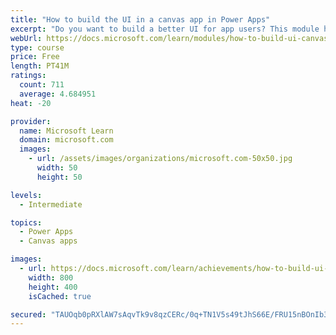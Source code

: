 ```yaml
---
title: "How to build the UI in a canvas app in Power Apps"
excerpt: "Do you want to build a better UI for app users? This module helps you do that using themes, icons, images, personalization, different form factors, and controls."
webUrl: https://docs.microsoft.com/learn/modules/how-to-build-ui-canvas-app/
type: course
price: Free
length: PT41M
ratings:
  count: 711
  average: 4.684951
heat: -20

provider:
  name: Microsoft Learn
  domain: microsoft.com
  images:
    - url: /assets/images/organizations/microsoft.com-50x50.jpg
      width: 50
      height: 50

levels:
  - Intermediate

topics:
  - Power Apps
  - Canvas apps

images:
  - url: https://docs.microsoft.com/learn/achievements/how-to-build-ui-canvas-app-social.png
    width: 800
    height: 400
    isCached: true

secured: "TAUOqb0pRXlAW7sAqvTk9v8qzCERc/0q+TN1V5s49tJhS66E/FRU15nBOnIb3950OMuyZx85TpUBtM1rl8wUC7Zyk2V0jhbPr7yOJ9ekC+kjacUgKkSMZn9KdmB8/Vfi8ml7qnR3adsuUrY+9A1ydKuzdDquH+I1w5Lmla56z4JmwPXMdJpiweducnzWSs4/H9CVqKJHOEvUu7OM4cebFZJU/BuAiU4QIRiaEUAbZkpbzGSxoVL1kWr5iv59dmFG/2PpK4Oytu0XXjQwbrDtMNwd4x7A32iAkQIDp4tWpmwRbt0/e4amPykhPt7nunqDMZ8EwBU+/pH3HptUxZBnMQXJciawMmFq+qympiVjZA2ZeC2ziRyMmjH/u1QoAjQ1SMkyZEhSnzyqxgtZhbXWK8p0dyjfelfGB/WFnPcFKfA=;fJ7up0dsH5wNG+rCNVXZoA=="
---
```


